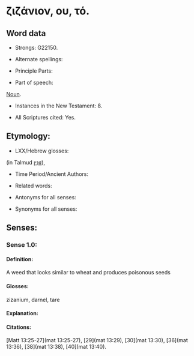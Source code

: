 # ζιζάνιον, ου, τό.

<!-- Status: S3=Needs2ndReview -->
<!-- Lexica used for edits: BDAG, LN, BN, AS -->

## Word data

* Strongs: G22150.

* Alternate spellings:

* Principle Parts: 

* Part of speech: 

[Noun](http://ugg.readthedocs.io/en/latest/noun.html).

* Instances in the New Testament: 8.

* All Scriptures cited: Yes.

## Etymology: 

* LXX/Hebrew glosses: 

(in Talmud [זוּנִין](//en-uhl/????)), 

* Time Period/Ancient Authors: 

* Related words: 

* Antonyms for all senses:

* Synonyms for all senses: 


## Senses: 


### Sense  1.0: 

#### Definition: 

A weed that looks similar to wheat and produces poisonous seeds 

#### Glosses: 

zizanium, darnel, tare 

#### Explanation: 


#### Citations: 

[Matt 13:25-27](mat 13:25-27), [29](mat 13:29), [30](mat 13:30), [36](mat 13:36), [38](mat 13:38), [40](mat 13:40).
